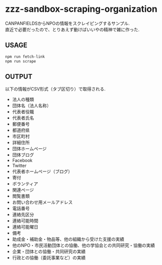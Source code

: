 # zzz-sandbox-scraping-organization
CANPANFIELDSからNPOの情報をスクレイピングするサンプル.  
直近で必要だったので、とりあえず動けばいいやの精神で雑に作った.

## USAGE

```.sh
npm run fetch-link
npm run scrape
```

## OUTPUT
以下の情報がCSV形式（タブ区切り）で取得される.

* 法人の種類
* 団体名（法人名称）
* 代表者役職
* 代表者氏名
* 郵便番号
* 都道府県
* 市区町村
* 詳細住所
* 団体ホームページ
* 団体ブログ
* Facebook
* Twitter
* 代表者ホームページ（ブログ）
* 寄付
* ボランティア
* 関連ページ
* 閲覧書類
* お問い合わせ用メールアドレス
* 電話番号
* 連絡先区分
* 連絡可能時間
* 連絡可能曜日
* 備考
* 助成金・補助金・物品等、他の組織から受けた支援の実績
* 他のNPO・市民活動団体との協働、他の学協会との共同研究・協働の実績
* 企業・団体との協働・共同研究の実績
* 行政との協働（委託事業など）の実績
